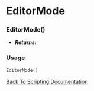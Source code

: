 # EditorMode

### EditorMode()
- ***Returns:*** 

### Usage

```Lua
EditorMode()
```


[Back To Scripting Documentation](../README.md)
